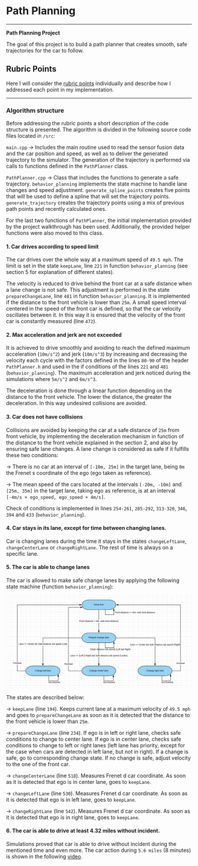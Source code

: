 # **Path Planning**

---

**Path Planning Project**

The goal of this project is to build a path planner that creates smooth, safe trajectories for the car to follow.

[//]: # (Image References)

[image1]: ./images/StateMachine.png "State machine"

## Rubric Points

Here I will consider the [rubric points](https://review.udacity.com/#!/rubrics/1020/view) individually and describe how I addressed each point in my implementation.  

---


### Algorithm structure

Before addressing the rubric points a short description of the code structure is presented. The algorithm is divided in the following source code files located in `/src`:

`main.cpp` -> Includes the main routine used to read the sensor fusion data and the car position and speed, as well as to deliver the generated trajectory to the simulator. The generation of the trajectory is performed via calls to functions defined in the `PathPlanner` class.

`PathPlanner.cpp` -> Class that includes the functions to generate a safe trajectory. `behavior_planning` implements the state machine to handle lane changes and speed adjustment. `generate_spline_points` creates five points that will be used to define a spline that will set the trajectory points. `generate_trajectory` creates the trajectory points using a mix of previous path points and recently calculated ones.

For the last two functions of `PathPlanner`, the initial implementation provided by the project walkthrough has been used. Additionally, the provided helper functions were also moved to this class.

#### 1. Car drives according to speed limit

The car drives over the whole way at a maximum speed of `49.5 mph`. The limit is set in the state `keepLane`, line `221` in function `behavior_planning` (see section 5 for explanation of different states).

The velocity is reduced to drive behind the front car at a safe distance when a lane change is not safe. This adjustment is performed in the state `prepareChangeLane`, line `481` in function `behavior_planning`. It is implemented if the distance to the front vehicle is lower than `25m`. A small speed interval centered in the speed of the front car is defined, so that the car velocity oscillates between it. In this way it is ensured that the velocity of the front car is constantly measured (line `472`).

#### 2. Max acceleration and jerk are not exceeded

It is achieved to drive smoothly and avoiding to reach the defined maximum acceleration (`10m/s^2`) and jerk (`10m/s^3`) by increasing and decreasing the velocity each cycle with the factors defined in the lines `80-90` of the header `PathPlanner.h` and used in the if conditions of the lines `221` and `481` (`behavior_planning`). The maximum acceleration and jerk noticed during the simulations where `5m/s^2` and `6m/s^3`.

The deceleration is done through a linear function depending on the distance to the front vehicle. The lower the distance, the greater the deceleration. In this way undesired collisions are avoided.

#### 3. Car does not have collisions

Collisions are avoided by keeping the car at a safe distance of `25m` from front vehicle, by implementing the deceleration mechanism in function of the distance to the front vehicle explained in the section 2, and also by ensuring safe lane changes. A lane change is considered as safe if it fulfills these two conditions:

-> There is no car at an interval of `[-10m, 25m]` in the target lane, being `0m` the Frenet s coordinate of the ego (ego taken as reference).

-> The mean speed of the cars located at the intervals `[-20m, -10m]` and `[25m, 35m]` in the target lane, taking ego as reference, is at an interval `[-4m/s + ego_speed, ego_speed + 4m/s]`.

Check of conditions is implemented in lines `254-261`, `285-292`, `313-320`, `346`, `394` and `433` (`behavior_planning`).

#### 4. Car stays in its lane, except for time between changing lanes.

Car is changing lanes during the time it stays in the states `changeLeftLane`, `changeCenterLane` or `changeRightLane`. The rest of time is always on a specific lane.

#### 5. The car is able to change lanes

The car is allowed to make safe change lanes by applying the following state machine (function `behavior_planning`):

![alt text][image1]

The states are described below:

-> `keepLane` (line `194`). Keeps current lane at a maximum velocity of `49.5 mph` and goes to `prepareChangeLane` as soon as it is detected that the distance to the front vehicle is lower than `25m`.

-> `prepareChangeLane` (line `234`). If ego is in left or right lane, checks safe conditions to change to center lane. If ego is in center lane, checks safe conditions to change to left or right lanes (left lane has priority, except for the case when cars are detected in left lane, but not in right). If a change is safe, go to corresponding change state. If no change is safe, adjust velocity to the one of the front car.

-> `changeCenterLane` (line `518`). Measures Frenet d car coordinate. As soon as it is detected that ego is in center lane, goes to `keepLane`.

-> `changeLeftLane` (line `530`). Measures Frenet d car coordinate. As soon as it is detected that ego is in left lane, goes to `keepLane`.

-> `changeRightLane` (line `542`). Measures Frenet d car coordinate. As soon as it is detected that ego is in right lane, goes to `keepLane`.

#### 6. The car is able to drive at least 4.32 miles without incident.

Simulations proved that car is able to drive without incident during the mentioned time and even more. The car action during `5.6 miles` (8 minutes) is shown in the following [video](https://www.youtube.com/watch?v=rt2zTUoGkRQ&t=137s).
